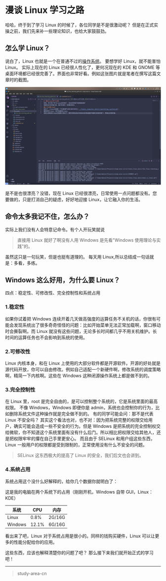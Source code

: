 # 漫谈 Linux 学习之路

哈哈，终于到了学习 Linux 的时候了，各位同学是不是很激动呢？
但是在正式实操之前，我们先来补一些理论知识，也给大家鼓鼓劲。

## 怎么学 Linux？

说白了，Linux 也就是一个在普通不过的[操作系统](/computer/operating_system.md)。
要想学好 Linux，就不能害怕 Linux。
实际上现在的 Linux 已经很人性化了，更何况现在的 KDE 和 GNOME 等桌面环境都已经很完善了。界面也非常好看。例如这张图片就是笔者在撰写这篇文章时的截图。

![2.1.1](./assets/2.1.1.png)

是不是也很漂亮？没错，现在 Linux 已经很漂亮，日常使用一点问题都没有。您要做的，只是打消自己的疑虑，好好地迎接 Linux，让它融入你的生活。

## 命令太多我记不住，怎么办？

实际上我们没有人会特意记命令。有个人开玩笑就说

> 直接用 Linux 就好了啊没有人用 Windows 是先看"Windows 使用理论与实践"的。

虽然这只是一句玩笑，但是也挺有道理的。
每天用 Linux,所以总结成一句话就是：多看，多练。

## Windows 这么好用，为什么要 Linux？

四点：稳定性、可修改性、完全控制性和系统占用

### 1.稳定性

如果你试着把 Windows 连续开着几天做高强度的运算任务不关机的话，你很有可能会发现系统出了很多奇奇怪怪的问题：比如开始菜单无法正常加载啊，窗口移动时会撕裂啊。而 Linux 就没有这些问题，无论多长时间都几乎不用关机维护。长时间的运算任务也不会影响到系统的使用。

### 2.可修改性

Linux 内核本身，和在 Linux 上使用的大部分软件都是开源软件。开源的好处就是源代码开放，你可以自由修改。例如自己适配一个新硬件啊，修改系统的调度策略啊，精简一下内核啊。这些在 Windows 这种闭源操作系统上都是做不到的。

### 3.完全控制性

在 Linux 里，root 是完全自由的，是可以控制整个系统的，它是系统里面的最高权限。
不像 Windows，Windows 即便你是 admin，系统也会控制你的行为，比如删除系统文件这种操作就是完全做不到的。
有的同学可能会问：那不是代表 Linux 不安全吗？
其实这个看法也对，也不对：因为把系统完整的权限交给用户，确实可能会造成一些不安全的行为。但是 Windows 是把系统的完全控制权交给微软，你不知道这个系统里面有没有什么后门。所以相比把权限交给其他人，还是把权限牢牢的攥在自己手里更安心。
而且由于 SELinux 和用户组这些东西，Linux 一般用户的权限都是受到限制的，正常使用没有什么不安全的问题。

> SELinux 这东西极大的提高了 Linux 的安全，我们后文也会讲到。

### 4.系统占用

系统占用这个没什么好解释的，给你几个数据你就明白了：

这是我的电脑在两个系统下的占用（刚刚开机，Windows 自带 GUI，Linux：KDE）

| 系统    | CPU   | 内存   |
| ------- | ----- | ------ |
| Linux   | 0.8%  | 2G/16G |
| Windows | 12.1% | 6G/16G |

看出来了吧，Linux 对于系统占用是很小的。同样的钱购买硬件，Linux 可以让更多的性能分配给你的应用。

这些东西，应该也解释清楚你的问题了吧？
那么接下来我们就开始正式的学习吧！

---

> study-area-cn
